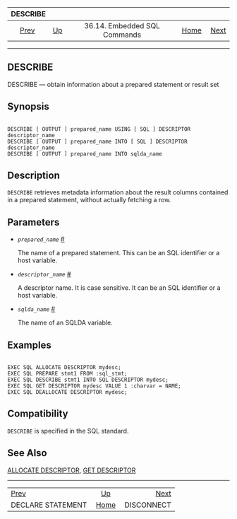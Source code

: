 <!--?xml version="1.0" encoding="UTF-8" standalone="no"?-->

|                           DESCRIBE                           |                                                             |                              |                                                       |                                                |
| :----------------------------------------------------------: | :---------------------------------------------------------- | :--------------------------: | ----------------------------------------------------: | ---------------------------------------------: |
| [Prev](ecpg-sql-declare-statement.html "DECLARE STATEMENT")  | [Up](ecpg-sql-commands.html "36.14. Embedded SQL Commands") | 36.14. Embedded SQL Commands | [Home](index.html "PostgreSQL 17devel Documentation") |  [Next](ecpg-sql-disconnect.html "DISCONNECT") |

***

## DESCRIBE

DESCRIBE — obtain information about a prepared statement or result set

## Synopsis

```

DESCRIBE [ OUTPUT ] prepared_name USING [ SQL ] DESCRIPTOR descriptor_name
DESCRIBE [ OUTPUT ] prepared_name INTO [ SQL ] DESCRIPTOR descriptor_name
DESCRIBE [ OUTPUT ] prepared_name INTO sqlda_name
```

## Description

`DESCRIBE` retrieves metadata information about the result columns contained in a prepared statement, without actually fetching a row.

## Parameters

* *`prepared_name`* [#](#ECPG-SQL-DESCRIBE-PREPARED-NAME)

    The name of a prepared statement. This can be an SQL identifier or a host variable.

* *`descriptor_name`* [#](#ECPG-SQL-DESCRIBE-DESCRIPTOR-NAME)

    A descriptor name. It is case sensitive. It can be an SQL identifier or a host variable.

* *`sqlda_name`* [#](#ECPG-SQL-DESCRIBE-SQLDA-NAME)

    The name of an SQLDA variable.

## Examples

```

EXEC SQL ALLOCATE DESCRIPTOR mydesc;
EXEC SQL PREPARE stmt1 FROM :sql_stmt;
EXEC SQL DESCRIBE stmt1 INTO SQL DESCRIPTOR mydesc;
EXEC SQL GET DESCRIPTOR mydesc VALUE 1 :charvar = NAME;
EXEC SQL DEALLOCATE DESCRIPTOR mydesc;
```

## Compatibility

`DESCRIBE` is specified in the SQL standard.

## See Also

[ALLOCATE DESCRIPTOR](ecpg-sql-allocate-descriptor.html "ALLOCATE DESCRIPTOR"), [GET DESCRIPTOR](ecpg-sql-get-descriptor.html "GET DESCRIPTOR")

***

|                                                              |                                                             |                                                |
| :----------------------------------------------------------- | :---------------------------------------------------------: | ---------------------------------------------: |
| [Prev](ecpg-sql-declare-statement.html "DECLARE STATEMENT")  | [Up](ecpg-sql-commands.html "36.14. Embedded SQL Commands") |  [Next](ecpg-sql-disconnect.html "DISCONNECT") |
| DECLARE STATEMENT                                            |    [Home](index.html "PostgreSQL 17devel Documentation")    |                                     DISCONNECT |
